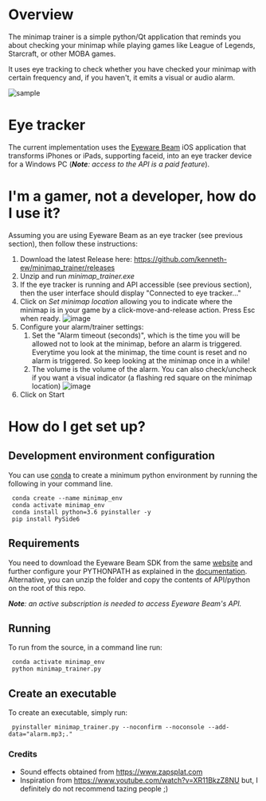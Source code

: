 # Overview #

The minimap trainer is a simple python/Qt application that reminds you about checking your minimap
while playing games like League of Legends, Starcraft, or other MOBA games. 

It uses eye tracking to check whether you have checked your minimap with certain frequency and, if you
haven't, it emits a visual or audio alarm.

![sample](https://user-images.githubusercontent.com/35032606/172874981-72aeff77-5bc7-4b42-9511-ea27b3c4cd90.gif)

# Eye tracker #

The current implementation uses the [Eyeware Beam](https://beam.eyeware.tech/developers/) iOS application
that transforms iPhones or iPads, supporting faceid, into an eye tracker device for a Windows PC (_**Note**: access to the API is a paid feature_). 

# I'm a gamer, not a developer, how do I use it? #

Assuming you are using Eyeware Beam as an eye tracker (see previous section), then follow these instructions:

1.  Download the latest Release here: https://github.com/kenneth-ew/minimap_trainer/releases
2.  Unzip and run _minimap_trainer.exe_
3.  If the eye tracker is running and API accessible (see previous section), then the user interface should display "Connected to eye tracker..."
4.  Click on _Set minimap location_ allowing you to indicate where the minimap is in your game by a click-move-and-release action. Press Esc when ready.
![image](https://user-images.githubusercontent.com/35032606/173069164-1acd2d4a-e1d2-4a6f-9091-3b2f764cc3fd.png)
5.  Configure your alarm/trainer settings:
    1. Set the "Alarm timeout (seconds)", which is the time you will be allowed not to look at the minimap, before an alarm is triggered. Everytime you look at the minimap, the time count is reset and no alarm is triggered. So keep looking at the minimap once in a while!
    2. The volume is the volume of the alarm. You can also check/uncheck if you want a visual indicator (a flashing red square on the minimap location)
![image](https://user-images.githubusercontent.com/35032606/173070003-d13b0154-f393-4d19-9d38-bb264fbe481e.png)
6.  Click on Start

# How do I get set up? ###

## Development environment configuration

You can use [conda](https://docs.conda.io/en/latest/miniconda.html) to create a minimum python environment by
running the following in your command line.

     conda create --name minimap_env
     conda activate minimap_env
     conda install python=3.6 pyinstaller -y
     pip install PySide6

## Requirements

You need to download the Eyeware Beam SDK from the same [website](https://beam.eyeware.tech/developers/)
and further configure your PYTHONPATH as explained in the [documentation](https://docs.beam.eyeware.tech/getting_started.html).
Alternative, you can unzip the folder and copy the contents of API/python on the root of this repo.

_**Note**: an active subscription is needed to access Eyeware Beam's API._

## Running

To run from the source, in a command line run:

     conda activate minimap_env
     python minimap_trainer.py

## Create an executable

To create an executable, simply run:

     pyinstaller minimap_trainer.py --noconfirm --noconsole --add-data="alarm.mp3;."

### Credits

- Sound effects obtained from https://www.zapsplat.com
- Inspiration from https://www.youtube.com/watch?v=XR11BkzZ8NU but, I definitely do not recommend tazing people ;)
